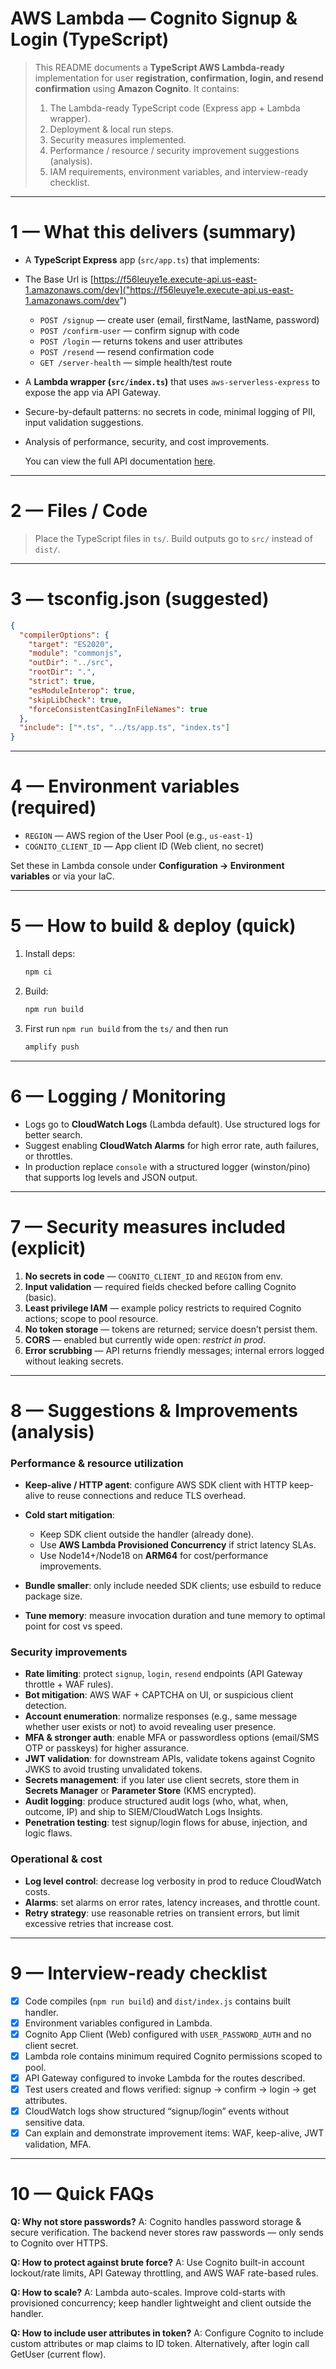# AWS Lambda — Cognito Signup & Login (TypeScript)

> This README documents a **TypeScript AWS Lambda-ready** implementation for user **registration, confirmation, login, and resend confirmation** using **Amazon Cognito**. It contains:
>
> 1. The Lambda-ready TypeScript code (Express app + Lambda wrapper).
> 2. Deployment & local run steps.
> 3. Security measures implemented.
> 4. Performance / resource / security improvement suggestions (analysis).
> 5. IAM requirements, environment variables, and interview-ready checklist.

---

# 1 — What this delivers (summary)

* A **TypeScript Express** app (`src/app.ts`) that implements:
* The Base Url is [https://f56leuye1e.execute-api.us-east-1.amazonaws.com/dev]("https://f56leuye1e.execute-api.us-east-1.amazonaws.com/dev")
  
  * `POST /signup` — create user (email, firstName, lastName, password)
  * `POST /confirm-user` — confirm signup with code
  * `POST /login` — returns tokens and user attributes
  * `POST /resend` — resend confirmation code
  * `GET /server-health` — simple health/test route
* A **Lambda wrapper (`src/index.ts`)** that uses `aws-serverless-express` to expose the app via API Gateway.
* Secure-by-default patterns: no secrets in code, minimal logging of PII, input validation suggestions.
* Analysis of performance, security, and cost improvements.

   You can view the full API documentation [here](https://documenter.getpostman.com/view/15764037/2sB3HnLLFK).

---

# 2 — Files / Code

> Place the TypeScript files in `ts/`. Build outputs go to `src/` instead of `dist/`. 




---


# 3 — tsconfig.json (suggested)

```json
{
  "compilerOptions": {
    "target": "ES2020",
    "module": "commonjs",
    "outDir": "../src",
    "rootDir": ".",
    "strict": true,
    "esModuleInterop": true,
    "skipLibCheck": true,
    "forceConsistentCasingInFileNames": true
  },
  "include": ["*.ts", "../ts/app.ts", "index.ts"]
}
```


---

# 4 — Environment variables (required)

* `REGION` — AWS region of the User Pool (e.g., `us-east-1`)
* `COGNITO_CLIENT_ID` — App client ID (Web client, no secret)

Set these in Lambda console under **Configuration -> Environment variables** or via your IaC.

---

# 5 — How to build & deploy (quick)

1. Install deps:

   ```bash
   npm ci
   ```
2. Build:

   ```bash
   npm run build
   ```
3. First run `npm run build` from the `ts/` and then run 
   ```bash 
   amplify push
   ```

---

# 6 — Logging / Monitoring

* Logs go to **CloudWatch Logs** (Lambda default). Use structured logs for better search.
* Suggest enabling **CloudWatch Alarms** for high error rate, auth failures, or throttles.
* In production replace `console` with a structured logger (winston/pino) that supports log levels and JSON output.

---

# 7 — Security measures included (explicit)

1. **No secrets in code** — `COGNITO_CLIENT_ID` and `REGION` from env.
3. **Input validation** — required fields checked before calling Cognito (basic).
4. **Least privilege IAM** — example policy restricts to required Cognito actions; scope to pool resource.
5. **No token storage** — tokens are returned; service doesn’t persist them.
6. **CORS** — enabled but currently wide open: *restrict in prod*.
7. **Error scrubbing** — API returns friendly messages; internal errors logged without leaking secrets.

---

# 8 — Suggestions & Improvements (analysis)

### Performance & resource utilization

* **Keep-alive / HTTP agent**: configure AWS SDK client with HTTP keep-alive to reuse connections and reduce TLS overhead.
* **Cold start mitigation**:

  * Keep SDK client outside the handler (already done).
  * Use **AWS Lambda Provisioned Concurrency** if strict latency SLAs.
  * Use Node14+/Node18 on **ARM64** for cost/performance improvements.
* **Bundle smaller**: only include needed SDK clients; use esbuild to reduce package size.
* **Tune memory**: measure invocation duration and tune memory to optimal point for cost vs speed.

### Security improvements

* **Rate limiting**: protect `signup`, `login`, `resend` endpoints (API Gateway throttle + WAF rules).
* **Bot mitigation**: AWS WAF + CAPTCHA on UI, or suspicious client detection.
* **Account enumeration**: normalize responses (e.g., same message whether user exists or not) to avoid revealing user presence.
* **MFA & stronger auth**: enable MFA or passwordless options (email/SMS OTP or passkeys) for higher assurance.
* **JWT validation**: for downstream APIs, validate tokens against Cognito JWKS to avoid trusting unvalidated tokens.
* **Secrets management**: if you later use client secrets, store them in **Secrets Manager** or **Parameter Store** (KMS encrypted).
* **Audit logging**: produce structured audit logs (who, what, when, outcome, IP) and ship to SIEM/CloudWatch Logs Insights.
* **Penetration testing**: test signup/login flows for abuse, injection, and logic flaws.

### Operational & cost

* **Log level control**: decrease log verbosity in prod to reduce CloudWatch costs.
* **Alarms**: set alarms on error rates, latency increases, and throttle count.
* **Retry strategy**: use reasonable retries on transient errors, but limit excessive retries that increase cost.

---

# 9 — Interview-ready checklist

* [x] Code compiles (`npm run build`) and `dist/index.js` contains built handler.
* [x] Environment variables configured in Lambda.
* [x] Cognito App Client (Web) configured with `USER_PASSWORD_AUTH` and no client secret.
* [x] Lambda role contains minimum required Cognito permissions scoped to pool.
* [x] API Gateway configured to invoke Lambda for the routes described.
* [x] Test users created and flows verified: signup → confirm → login → get attributes.
* [x] CloudWatch logs show structured “signup/login” events without sensitive data.
* [x] Can explain and demonstrate improvement items: WAF, keep-alive, JWT validation, MFA.

---

# 10 — Quick FAQs

**Q: Why not store passwords?**
A: Cognito handles password storage & secure verification. The backend never stores raw passwords — only sends to Cognito over HTTPS.

**Q: How to protect against brute force?**
A: Use Cognito built-in account lockout/rate limits, API Gateway throttling, and AWS WAF rate-based rules.

**Q: How to scale?**
A: Lambda auto-scales. Improve cold-starts with provisioned concurrency; keep handler lightweight and client outside the handler.

**Q: How to include user attributes in token?**
A: Configure Cognito to include custom attributes or map claims to ID token. Alternatively, after login call GetUser (current flow).

